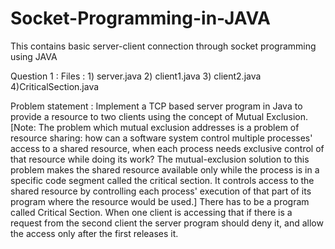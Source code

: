 # Socket-Programming-in-JAVA
This contains basic server-client connection through socket programming using JAVA

Question 1 :
Files : 1) server.java
    2) client1.java
    3) client2.java
    4)CriticalSection.java

Problem statement :
Implement a TCP based server program in Java to provide a resource to two clients using
the concept of Mutual Exclusion.[Note: The problem which mutual exclusion addresses is a problem of resource sharing:
how can a software system control multiple processes&#39; access to a shared resource, when each process needs exclusive control of that resource while doing its work? The mutual-exclusion solution to this problem makes the shared resource available only while the process is in a specific code segment called the critical section. It controls access to the shared resource by controlling each process&#39; execution of that part of its program where
the resource would be used.] There has to be a program called Critical Section. When one client is accessing that if
there is a request from the second client the server program should deny it, and allow the
access only after the first releases it.
